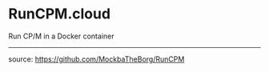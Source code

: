 # RunCPM.cloud
Run CP/M in a Docker container

----

source: https://github.com/MockbaTheBorg/RunCPM


